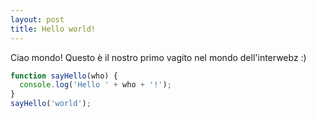 ```yaml
---
layout: post
title: Hello world!
---
```

Ciao mondo! Questo è il nostro primo vagito nel mondo dell'interwebz :)

```javascript
function sayHello(who) {
  console.log('Hello ' + who + '!');
}
sayHello('world');
```
